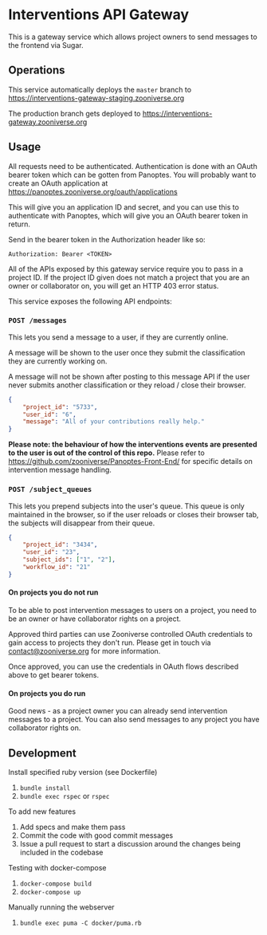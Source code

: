 # Interventions API Gateway

This is a gateway service which allows project owners to send messages to the
frontend via Sugar.

## Operations

This service automatically deploys the `master` branch to https://interventions-gateway-staging.zooniverse.org

The production branch gets deployed to https://interventions-gateway.zooniverse.org

## Usage

All requests need to be authenticated. Authentication is done with an OAuth
bearer token which can be gotten from Panoptes. You will probably want to create
an OAuth application at https://panoptes.zooniverse.org/oauth/applications

This will give you an application ID and secret, and you can use this to
authenticate with Panoptes, which will give you an OAuth bearer token in
return.

Send in the bearer token in the Authorization header like so:

```
Authorization: Bearer <TOKEN>
```

All of the APIs exposed by this gateway service require you to pass in a
project ID.  If the project ID given does not match a project that you are an
owner or collaborator on, you will get an HTTP 403 error status.

This service exposes the following API endpoints:

### `POST /messages`

This lets you send a message to a user, if they are currently online.

A message will be shown to the user once they submit the classification they are currently working on.

A message will not be shown after posting to this message API if the user never submits another classification or they reload / close their browser.

```json
{
    "project_id": "5733",
    "user_id": "6",
    "message": "All of your contributions really help."
}
```

**Please note: the behaviour of how the interventions events are presented to the user is out of the control of this repo.** Please refer to  https://github.com/zooniverse/Panoptes-Front-End/ for specific details on intervention message handling.

### `POST /subject_queues`

This lets you prepend subjects into the user's queue. This queue is only maintained in the browser, so if the user reloads or closes their browser tab, the subjects will disappear from their queue.

```json
{
    "project_id": "3434",
    "user_id": "23",
    "subject_ids": ["1", "2"],
    "workflow_id": "21"
}
```

#### On projects you do not run

To be able to post intervention messages to users on a project, you need to be an owner or have collaborator rights on a project.

Approved third parties can use Zooniverse controlled OAuth credentials to gain access to projects they don't run. Please get in touch via [contact@zooniverse.org](mailto:contact@zooniverse.org) for more information.

Once approved, you can use the credentials in OAuth flows described above to get bearer tokens.

#### On projects you do run

Good news - as a project owner you can already send intervention messages to a project. You can also send messages to any project you have collaborator rights on.

## Development
Install specified ruby version (see Dockerfile)
1. `bundle install`
0. `bundle exec rspec` or `rspec`

To add new features

1. Add specs and make them pass
0. Commit the code with good commit messages
0. Issue a pull request to start a discussion around the changes being included in the codebase

Testing with docker-compose
1. `docker-compose build`
0. `docker-compose up`

Manually running the webserver
1. `bundle exec puma -C docker/puma.rb`
